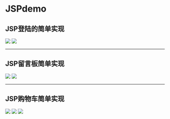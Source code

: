 # JSPdemo
<h2>JSP登陆的简单实现</h2>
<img src="http://wx1.sinaimg.cn/mw690/005ANypsly1fll2sgd1qzj308501rjrf.jpg" >
<img src="http://wx4.sinaimg.cn/mw690/005ANypsly1fll2sd1wjzj307102dt8q.jpg" >
<hr>
<h2>JSP留言板简单实现</h2>
<img src="http://wx1.sinaimg.cn/mw690/005ANypsly1fll2s5qf8ej30a106cdg7.jpg" >
<img src="http://wx4.sinaimg.cn/mw690/005ANypsly1fll2s9n6uij30a206amxk.jpg" >
<hr>
<h2>JSP购物车简单实现</h2>
<img src="http://wx4.sinaimg.cn/mw690/005ANypsly1fll2f1p2e3j30cx05vq3j.jpg" >
<img src="http://wx3.sinaimg.cn/mw690/005ANypsly1fll2f5f0d8j30cu04djrz.jpg" >
<img src="http://wx1.sinaimg.cn/mw690/005ANypsly1fll2fet2dsj30ct06odgs.jpg" >
